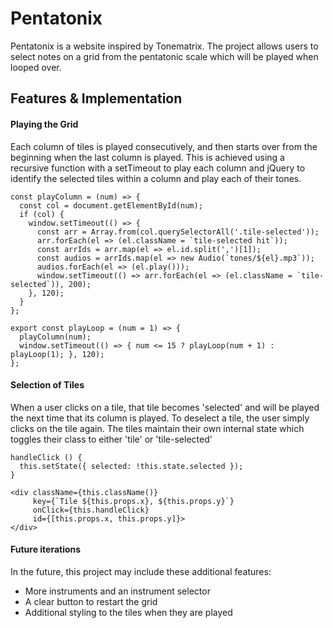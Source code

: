 # Pentatonix

Pentatonix is a website inspired by Tonematrix. The project allows users
to select notes on a grid from the pentatonic scale which will be played
when looped over.

## Features & Implementation

#### Playing the Grid

Each column of tiles is played consecutively, and then starts over from
the beginning when the last column is played. This is achieved using a
recursive function with a setTimeout to play each column and jQuery to
identify the selected tiles within a column and play each of their tones.

```
const playColumn = (num) => {
  const col = document.getElementById(num);
  if (col) {
    window.setTimeout(() => {
      const arr = Array.from(col.querySelectorAll('.tile-selected'));
      arr.forEach(el => (el.className = `tile-selected hit`));
      const arrIds = arr.map(el => el.id.split(',')[1]);
      const audios = arrIds.map(el => new Audio(`tones/${el}.mp3`));
      audios.forEach(el => (el.play()));
      window.setTimeout(() => arr.forEach(el => (el.className = `tile-selected`)), 200);
    }, 120);
  }
};

export const playLoop = (num = 1) => {
  playColumn(num);
  window.setTimeout(() => { num <= 15 ? playLoop(num + 1) : playLoop(1); }, 120);
};

```

#### Selection of Tiles

When a user clicks on a tile, that tile becomes 'selected' and will be
played the next time that its column is played. To deselect a tile, the
user simply clicks on the tile again. The tiles maintain their own
internal state which toggles their class to either 'tile' or 'tile-selected'

```
handleClick () {
  this.setState({ selected: !this.state.selected });
}
```

```
<div className={this.className()}
     key={`Tile ${this.props.x}, ${this.props.y}`}
     onClick={this.handleClick}
     id={[this.props.x, this.props.y]}>
</div>
```

#### Future iterations

In the future, this project may include these additional features:

- More instruments and an instrument selector
- A clear button to restart the grid
- Additional styling to the tiles when they are played

